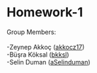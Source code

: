 # Homework-1

Group Members: <br><br>
-Zeynep Akkoç (<a href="https://github.com/akkocz17" target="_blank">akkocz17</a>) <br>
-Büşra Köksal (<a href="https://github.com/bkksl" target="blank">bkksl</a>) <br>
-Selin Duman  (<a href="https://github.com/Selinduman" target="blank">aSelinduman</a>) <br>
